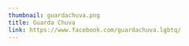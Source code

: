 ```yaml
---
thumbnail: guardachuva.png
title: Guarda Chuva
link: https://www.facebook.com/guardachuva.lgbtq/
---
```

